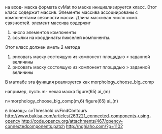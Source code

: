 на вход- маска формата cvMat
по маске инициализируется класс.
Этот класс содержит массив.
Элементы массива ассоциированы с компонентами связности маски.
Длина массива= число комп. связностей.
элемент массива содержит 
1. число элементов компоненты
2. ссылки на координаты пикселей компоненты.
  
Этот класс должен иметь 2 метода
1. рисовать маску состоящую из компонент площадью < заданной величины
2. рисовать маску состоящую из компонент площадью > заданной величины
 
В матлабе эта функция реализуется как
morphology_choose_big_comp
 
например, пусть m- некая маска
figure(65)
ai_(m)
 
n=morphology_choose_big_comp(m,6)
figure(65)
ai_(n)
 
в помощь:
cvThreshold
cvFindContours
http://www.bukisa.com/articles/263221_connected-components-using-opencv
http://code.opencv.org/attachments/467/opencv-connectedcomponents.patch
http://nghiaho.com/?p=1102